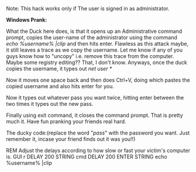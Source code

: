 Note: This hack works only if The user is signed in as administrator.

**Windows Prank:**

What the Duck here does, is that it opens up an Administrative command prompt, copies the user-name of the administrator using the command 
_echo %username% |clip_ and then hits enter.
Flawless as this attack maybe, it still leaves a trace as we copy the username. Let me know if any of you guys know how to "uncopy" i.e. remove this trace from the computer. Maybe some registry editing?? That, I don't know. Anyways, once the duck copies the username, it types out _net user *_

Now it moves one space back and then does Ctrl+V, doing which pastes the copied username and also hits enter for you.

Now it types out whatever pass you want twice, hitting enter between the two times it types out the new pass.

Finally using exit command, it closes the command prompt. That is pretty much it. Have fun pranking your friends real hard.

The ducky code:(replace the word "_pass_" with the password you want. Just remember it, incase your friend finds out it was you!!)

REM Adjust the delays according to how slow or fast your victim's computer is.
GUI r
DELAY 200
STRING cmd
DELAY 200
ENTER
STRING echo %username% |clip


